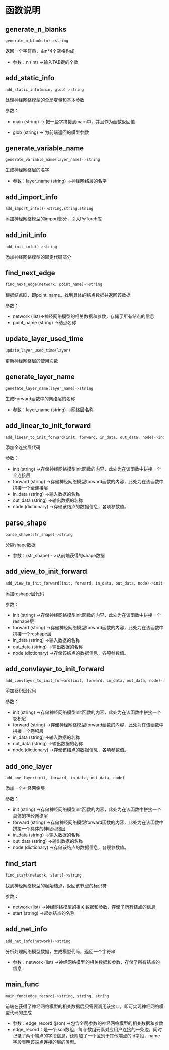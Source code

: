 # 函数说明

## generate_n_blanks

```python
generate_n_blanks(n)->string
```

返回一个字符串，由n*4个空格构成

- 参数：n (int) ->输入TAB键的个数

## add_static_info

```python
add_static_info(main, glob)->string
```

处理神经网络模型的全局变量和基本参数

参数：

- main (string) -> 把一些字拼接到main中，并且作为函数返回值

- glob (string) -> 为前端返回的模型参数

## generate_variable_name

```python
generate_variable_name(layer_name)->string
```

生成神经网络层的名字

- 参数：layer_name (string) ->神经网络层的名字

## add_import_info

```python
add_import_info()->string,string,string
```

添加神经网络模型的import部分，引入PyTorch库

## add_init_info

```python
add_init_info()->string
```

添加神经网络模型的固定代码部分

## find_next_edge

```python
find_next_edge(network, point_name)->string
```

根据结点ID，即point_name。找到具体的结点数据并返回该数据

参数：

- network (list)->神经网络模型的相关数据和参数，存储了所有结点的信息
- point_name (string) ->结点名称

## update_layer_used_time

```python
update_layer_used_time(layer)
```

更新神经网络层的使用次数

## generate_layer_name

```python
genetate_layer_name(layer_name)->string
```

生成Forward函数中的网络层的名称

- 参数：layer_name (string) ->网络层名称

## add_linear_to_init_forward

```python
add_linear_to_init_forward(init, forward, in_data, out_data, node)->init, forward
```

添加全连接层代码

参数：

- init (string) ->存储神经网络模型init函数的内容，此处为在该函数中拼接一个全连接层
- forward (string) ->存储神经网络模型forward函数的内容，此处为在该函数中拼接一个全连接层
- in_data (string) ->输入数据的名称
- out_data (string) ->输出数据的名称
- node (dictionary) ->存储该结点的数据信息，各项参数值。

## parse_shape

```python
parse_shape(str_shape)->string
```

分隔shape数据

- 参数：(str_shape) - >从前端获得的shape数据

## add_view_to_init_forward

```python
add_view_to_init_forward(init, forward, in_data, out_data, node)->init, forward
```

添加reshape层代码

参数：

- init (string) ->存储神经网络模型init函数的内容，此处为在该函数中拼接一个reshape层
- forward (string) ->存储神经网络模型forward函数的内容，此处为在该函数中拼接一个reshape层
- in_data (string) ->输入数据的名称
- out_data (string) ->输出数据的名称
- node (dictionary) ->存储该结点的数据信息，各项参数值。

## add_convlayer_to_init_forward

```python
add_convlayer_to_init_forward(init, forward, in_data, out_data, node)->init, forward
```

添加卷积层代码

参数：

- init (string) ->存储神经网络模型init函数的内容，此处为在该函数中拼接一个卷积层
- forward (string) ->存储神经网络模型forward函数的内容，此处为在该函数中拼接一个卷积层
- in_data (string) ->输入数据的名称
- out_data (string) ->输出数据的名称
- node (dictionary) ->存储该结点的数据信息，各项参数值。

## add_one_layer

```python
add_one_layer(init, forward, in_data, out_data, node)
```

添加一个神经网络层

参数：

- init (string) ->存储神经网络模型init函数的内容，此处为在该函数中拼接一个具体的神经网络层
- forward (string) ->存储神经网络模型forward函数的内容，此处为在该函数中拼接一个具体的神经网络层
- in_data (string) ->输入数据的名称
- out_data (string) ->输出数据的名称
- node (dictionary) ->存储该结点的数据信息，各项参数值。

## find_start

```python
find_start(network, start)->string
```

找到神经网络模型的起始结点，返回该节点的标识符

参数：

- network (list) ->神经网络模型的相关数据和参数，存储了所有结点的信息
- start (string) ->起始结点的名称

## add_net_info

```python
add_net_info(network)->string
```

分析处理网络模型数据，生成模型代码，返回一个字符串

- 参数：network (list) ->神经网络模型的相关数据和参数，存储了所有结点的信息

## main_func

```python
main_func(edge_record)->string, string, string
```

前端在获得了神经网络模型的相关数据后只需要调用该接口，即可实现神经网络模型代码的生成

- 参数：edge_record (json) ->包含全局参数的神经网络模型的相关数据和参数
- edge_record：是一个json数组，每个数组元素对应用户连接的一条边，同时记录了两个端点的字段信息，还附加了一个区别于其他端点的id字段，name字段表明该端点连接的层的类型。